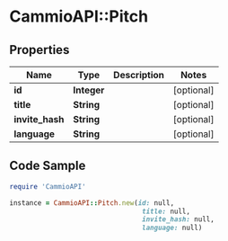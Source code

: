 # CammioAPI::Pitch

## Properties

Name | Type | Description | Notes
------------ | ------------- | ------------- | -------------
**id** | **Integer** |  | [optional] 
**title** | **String** |  | [optional] 
**invite_hash** | **String** |  | [optional] 
**language** | **String** |  | [optional] 

## Code Sample

```ruby
require 'CammioAPI'

instance = CammioAPI::Pitch.new(id: null,
                                 title: null,
                                 invite_hash: null,
                                 language: null)
```


